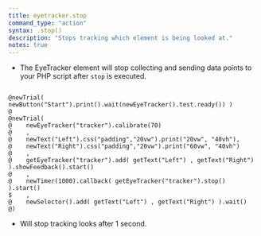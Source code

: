 ```yaml
---
title: eyetracker.stop
command_type: "action"
syntax: .stop()
description: "Stops tracking which element is being looked at."
notes: true
---
```


+ The EyeTracker element will stop collecting and sending data points to your PHP script after `stop` is executed.

<!--more-->

<pre><code class="language-diff-javascript diff-highlight try-data">
@newTrial( newButton("Start").print().wait(newEyeTracker().test.ready()) )
@
@newTrial(
@    newEyeTracker("tracker").calibrate(70)
@    ,
@    newText("Left").css("padding","20vw").print("20vw", "40vh"),
@    newText("Right").css("padding","20vw").print("60vw", "40vh")
@    ,
@    getEyeTracker("tracker").add( getText("Left") , getText("Right") ).showFeedback().start()
@    ,
@    newTimer(1000).callback( getEyeTracker("tracker").stop() ).start()
$    ,
@    newSelector().add( getText("Left") , getText("Right") ).wait()
@)
</code></pre>

+ Will stop tracking looks after 1 second.		
